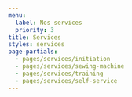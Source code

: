 ```yaml
---
menu:
  label: Nos services
  priority: 3
title: Services
styles: services
page-partials:
  - pages/services/initiation
  - pages/services/sewing-machine
  - pages/services/training
  - pages/services/self-service
---
```

